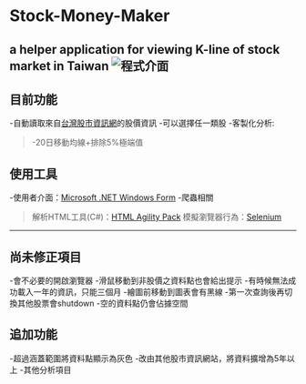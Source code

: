 # Stock-Money-Maker
a helper application for viewing K-line of stock market in Taiwan
![程式介面](https://i.imgur.com/rv2crO9.png)
---
## 目前功能
-自動讀取來自[台灣股市資訊網](https://goodinfo.tw/StockInfo/index.asp)的股價資訊
-可以選擇任一類股
-客製化分析:
> -20日移動均線+排除5%極端值

## 使用工具
-使用者介面：[Microsoft .NET Windows Form](https://zh.wikipedia.org/wiki/Windows_Forms)
-爬蟲相關
> 解析HTML工具(C#)：[HTML Agility Pack](http://html-agility-pack.net/) 
> 模擬瀏覽器行為：[Selenium](https://www.seleniumhq.org/)
---
## 尚未修正項目
-會不必要的開啟瀏覽器
-滑鼠移動到非股價之資料點也會給出提示
-有時候無法成功載入一年的資訊，只能三個月
-繪圖前移動到圖表會有黑線
-第一次查詢後再切換其他股票會shutdown
-空的資料點仍會佔據空間

## 追加功能
-超過涵蓋範圍將資料點顯示為灰色
-改由其他股市資訊網站，將資料擴增為5年以上
-其他分析項目
